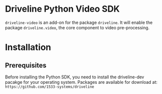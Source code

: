 # Driveline Python Video SDK

`driveline-video` is an add-on for the package `driveline`.
It will enable the package `driveline.video`, the core component to video pre-processing.

# Installation

## Prerequisites

Before installing the Python SDK, you need to install the driveline-dev pacakge for your operating system.
Packages are available for download at: `https://github.com/1533-systems/driveline`

